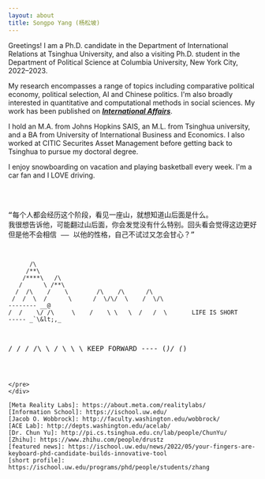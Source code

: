 ```yaml
---
layout: about
title: Songpo Yang (杨松坡)
---
```


Greetings! I am a Ph.D. candidate in the Department of International Relations at Tsinghua University, and also a visiting Ph.D. student in the Department of Political Science at Columbia University, New York City, 2022–2023. 

My research encompasses a range of topics including comparative political economy, political selection, AI and Chinese politics. I'm also broadly interested in quantitative and computational methods in social sciences. My work has been published on [***International Affairs***](https://academic.oup.com/ia/article-abstract/99/4/1383/7216720?redirectedFrom=fulltext). 

I hold an M.A. from Johns Hopkins SAIS, an M.L. from Tsinghua university, and a BA from University of International Business and Economics. I also worked at CITIC Securites Asset Management before getting back to Tsinghua to pursue my doctoral degree.

I enjoy snowboarding on vacation and playing basketball every week. I'm a car fan and I LOVE driving. 
<br><br> 
<head>
    <link href="assets/css/drcustom.css" rel="stylesheet" type="text/css">
</head>
<div class="ascii-div">
<pre class="ascii">

“每个人都会经历这个阶段，看见一座山，就想知道山后面是什么。
我很想告诉他，可能翻过山后面，你会发觉没有什么特别。回头看会觉得这边更好。
但是他不会相信 —— 
以他的性格，自己不试过又怎会甘心？”


          /\
         /**\
        /****\   /\
       /      \ /**\
      /  /\    /    \        /\    /\      /\
     /  /  \  /      \      /  \/\/  \    /  \/\                           -------- __@
    /  /    \/ /\     \    /    \ \   \  /   /  \       LIFE IS SHORT      ----- _`\&lt;,_
   /  /      \/  \/\   \  /      \     \         \      KEEP FORWARD         ---- (*)/ (*)
~~~~~~~~~~~~~~~~~~~~~~~~~~~~~~~~~~~~~~~~~~~~~~~~~~~~~~~~~~~~~~~~~~~~~~~~~~~~~~~~~~~~~~~~~~~~~~~~

</pre>
</div>

[Meta Reality Labs]: https://about.meta.com/realitylabs/
[Information School]: https://ischool.uw.edu/
[Jacob O. Wobbrock]: http://faculty.washington.edu/wobbrock/
[ACE Lab]: http://depts.washington.edu/acelab/
[Dr. Chun Yu]: http://pi.cs.tsinghua.edu.cn/lab/people/ChunYu/
[Zhihu]: https://www.zhihu.com/people/drustz
[featured news]: https://ischool.uw.edu/news/2022/05/your-fingers-are-keyboard-phd-candidate-builds-innovative-tool
[short profile]: https://ischool.uw.edu/programs/phd/people/students/zhang
